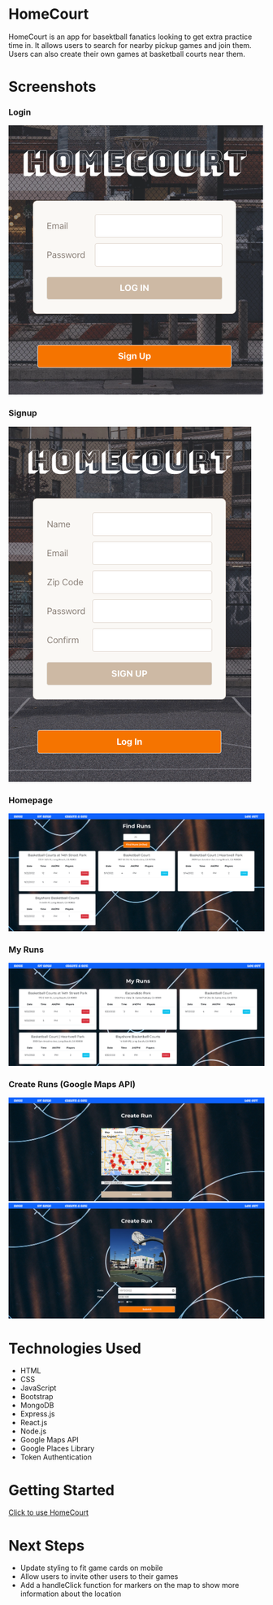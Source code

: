 # HomeCourt
HomeCourt is an app for basektball fanatics looking to get extra practice time in. It allows users to search for nearby pickup games and join them. Users can also create their own games at basketball courts near them. 

# Screenshots
### Login
![Login](screenshots/login-form.png)

### Signup 
![Sign Up](screenshots/signup-form.png)

### Homepage
![Find Runs](screenshots/find-runs.png)

### My Runs
![User Joined Runs](screenshots/my-runs.png)

### Create Runs (Google Maps API)
![Select Location](screenshots/select-location-api.png)
![Schedule Date/Time](screenshots/schedule-run.png)

# Technologies Used
- HTML
- CSS
- JavaScript
- Bootstrap
- MongoDB
- Express.js
- React.js
- Node.js
- Google Maps API
- Google Places Library
- Token Authentication

# Getting Started
[Click to use HomeCourt](https://homecourt.azurewebsites.net/)

# Next Steps
- Update styling to fit game cards on mobile
- Allow users to invite other users to their games
- Add a handleClick function for markers on the map to show more information about the location